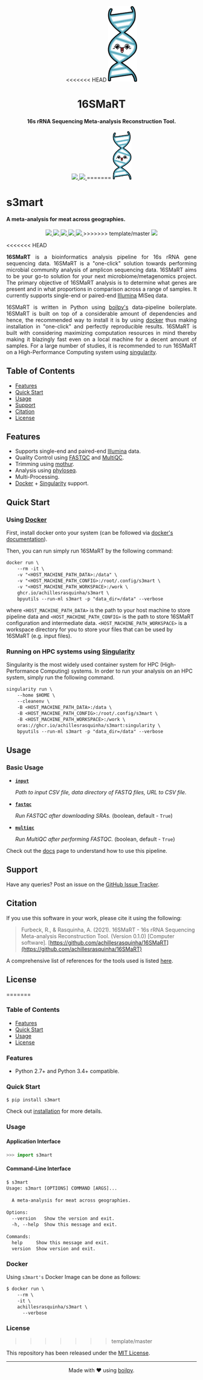 <div align="center">
<<<<<<< HEAD
  <img src=".github/assets/logo.png" height="200">
  <h1>
      16SMaRT
  </h1>
  <h4>16s rRNA Sequencing Meta-analysis Reconstruction Tool.</h4>
</div>

<p align="center">
    <a href='https://github.com/achillesrasquinha/16SMaRT/actions?query=workflow:"Model CI"'>
      <img src="https://img.shields.io/github/workflow/status/achillesrasquinha/16SMaRT/Model CI?style=flat-square">
    </a>
    <a href='https://github.com/achillesrasquinha/16SMaRT/actions?query=workflow:"Docker"'>
      <img src="https://img.shields.io/github/workflow/status/achillesrasquinha/16SMaRT/Docker?style=flat-square&label=docker">
    </a>
=======
  <img src=".github/assets/logo.png" height="128">
  <h1>
      s3mart
  </h1>
  <h4>A meta-analysis for meat across geographies.</h4>
</div>

<p align="center">
    <a href='https://github.com/achillesrasquinha/s3mart//actions?query=workflow:"Continuous Integration"'>
      <img src="https://img.shields.io/github/workflow/status/achillesrasquinha/s3mart/Continuous Integration?style=flat-square">
    </a>
    <a href="https://coveralls.io/github/achillesrasquinha/s3mart">
      <img src="https://img.shields.io/coveralls/github/achillesrasquinha/s3mart.svg?style=flat-square">
    </a>
    <a href="https://pypi.org/project/s3mart/">
      <img src="https://img.shields.io/pypi/v/s3mart.svg?style=flat-square">
    </a>
    <a href="https://pypi.org/project/s3mart/">
      <img src="https://img.shields.io/pypi/l/s3mart.svg?style=flat-square">
    </a>
    <a href="https://pypi.org/project/s3mart/">
		  <img src="https://img.shields.io/pypi/pyversions/s3mart.svg?style=flat-square">
	  </a>
>>>>>>> template/master
    <a href="https://git.io/boilpy">
      <img src="https://img.shields.io/badge/made%20with-boilpy-red.svg?style=flat-square">
    </a>
</p>

<<<<<<< HEAD
<div align="justify">

**16SMaRT** is a bioinformatics analysis pipeline for 16s rRNA gene sequencing data. 16SMaRT is a "one-click" solution towards performing microbial community analysis of amplicon sequencing data. 16SMaRT aims to be your go-to solution for your next microbiome/metagenomics project. The primary objective of 16SMaRT analysis is to determine what genes are present and in what proportions in comparison across a range of samples. It currently supports single-end or paired-end [Illumina](https://www.illumina.com/) MiSeq data.

16SMaRT is written in Python using [boilpy's](https://github.com/achillesrasquinha/boilpy) data-pipeline boilerplate. 
16SMaRT is built on top of a considerable amount of dependencies and hence, the recommended way to install it is by using [docker](#using-docker) thus making installation in "one-click" and perfectly reproducible results. 16SMaRT is built with considering maximizing computation resources in mind thereby making it blazingly fast even on a local machine for a decent amount of samples. For a large number of studies, it is recommended to run 16SMaRT on a High-Performance Computing system using [singularity](#running-on-hpc-systems-using-singularity).

</div>

## Table of Contents

* [Features](#features)
* [Quick Start](#quick-start)
* [Usage](#usage)
* [Support](#support)
* [Citation](#citation)
* [License](#license)

## Features

* Supports single-end and paired-end [Illumina](https://www.illumina.com/) data.
* Quality Control using [FASTQC](https://www.bioinformatics.babraham.ac.uk/projects/fastqc/) and [MultiQC](https://multiqc.info/).
* Trimming using [mothur](https://mothur.org).
* Analysis using [phyloseq](https://joey711.github.io/phyloseq/).
* Multi-Processing.
* [Docker](https://www.docker.com/) + [Singularity](https://singularity.hpcng.org/) support.

## Quick Start

### Using [Docker](https://www.docker.com/)

First, install docker onto your system (can be followed via [docker's documentation](https://docs.docker.com/engine/install)).

Then, you can run simply run 16SMaRT by the following command:

```
docker run \
    --rm -it \
    -v "<HOST_MACHINE_PATH_DATA>:/data" \
    -v "<HOST_MACHINE_PATH_CONFIG>:/root/.config/s3mart \
    -v "<HOST_MACHINE_PATH_WORKSPACE>:/work \
    ghcr.io/achillesrasquinha/s3mart \
    bpyutils --run-ml s3mart -p "data_dir=/data" --verbose
```

where `<HOST_MACHINE_PATH_DATA>` is the path to your host machine to store pipeline data and `<HOST_MACHINE_PATH_CONFIG>` is the path to store 16SMaRT configuration and intermediate data. `<HOST_MACHINE_PATH_WORKSPACE>` is a workspace directory for you to store your files that can be used by 16SMaRT (e.g. input files).

### Running on HPC systems using [Singularity](https://singularity.hpcng.org/)

Singularity is the most widely used container system for HPC (High-Performance Computing) systems. In order to run your analysis on an HPC system, simply run the following command.

```
singularity run \
    --home $HOME \
    --cleanenv \
    -B <HOST_MACHINE_PATH_DATA>:/data \
    -B <HOST_MACHINE_PATH_CONFIG>:/root/.config/s3mart \
    -B <HOST_MACHINE_PATH_WORKSPACE>:/work \
    oras://ghcr.io/achillesrasquinha/s3mart:singularity \
    bpyutils --run-ml s3mart -p "data_dir=/data" --verbose
```

## Usage

### Basic Usage

* [**`input`**]()

    *Path to input CSV file, data directory of FASTQ files, URL to CSV file.*

* [**`fastqc`**]()

    *Run FASTQC after downloading SRAs.* (boolean, default - `True`)

* [**`multiqc`**]()

    *Run MultiQC after performing FASTQC.* (boolean, default - `True`)


Check out the [docs](docs/source) page to understand how to use this pipeline.

## Support

Have any queries? Post an issue on the [GitHub Issue Tracker](https://github.com/achillesrasquinha/16SMaRT/issues).

## Citation

If you use this software in your work, please cite it using the following:

> Furbeck, R., & Rasquinha, A. (2021). 16SMaRT - 16s rRNA Sequencing Meta-analysis Reconstruction Tool. (Version 0.1.0) [Computer software]. [https://github.com/achillesrasquinha/16SMaRT](https://github.com/achillesrasquinha/16SMaRT)

A comprehensive list of references for the tools used is listed [here](REFERENCES.md).

## License
=======
### Table of Contents
* [Features](#features)
* [Quick Start](#quick-start)
* [Usage](#usage)
* [License](#license)

### Features
* Python 2.7+ and Python 3.4+ compatible.

### Quick Start

```shell
$ pip install s3mart
```

Check out [installation](docs/source/install.rst) for more details.

### Usage

#### Application Interface

```python
>>> import s3mart
```


#### Command-Line Interface

```console
$ s3mart
Usage: s3mart [OPTIONS] COMMAND [ARGS]...

  A meta-analysis for meat across geographies.

Options:
  --version   Show the version and exit.
  -h, --help  Show this message and exit.

Commands:
  help     Show this message and exit.
  version  Show version and exit.
```


### Docker

Using `s3mart's` Docker Image can be done as follows:

```
$ docker run \
    --rm \
    -it \
    achillesrasquinha/s3mart \
      --verbose
```

### License
>>>>>>> template/master

This repository has been released under the [MIT License](LICENSE).

---

<div align="center">
  Made with ❤️ using <a href="https://git.io/boilpy">boilpy</a>.
</div>